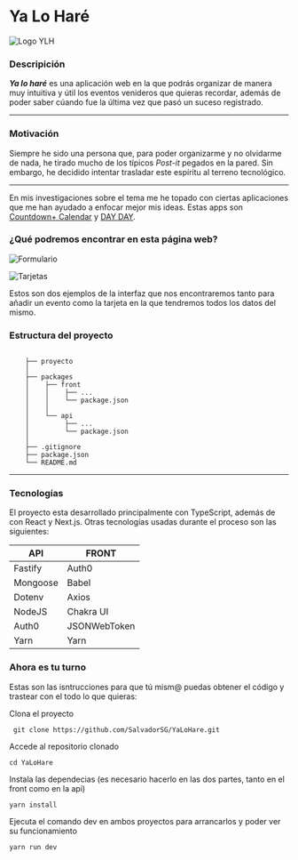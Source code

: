 # Ya Lo Haré

![Logo YLH](https://user-images.githubusercontent.com/92319190/154747519-a407cccd-7a26-42ae-98ad-7d4af44c1a24.png)


### Descripición ###

**_Ya lo haré_** es una aplicación web en la que podrás organizar de manera muy intuitiva y útil los eventos venideros que quieras recordar, además de poder saber cúando fue la última vez que pasó un suceso registrado.

---
### Motivación ###

Siempre he sido una persona que, para poder organizarme y no olvidarme de nada, he tirado mucho de los típicos _Post-it_ pegados en la pared. Sin embargo, he decidido intentar trasladar este espíritu al terreno tecnológico.

---
 
 En mis investigaciones sobre el tema me he topado con ciertas aplicaciones que me han ayudado a enfocar mejor mis ideas. Estas apps son [Countdown+ Calendar](https://apps.apple.com/us/app/countdown-calendar-lite/id566237798) y [DAY DAY](https://play.google.com/store/apps/details?id=princ.lifestyle.DDay&hl=es&gl=US).


### ¿Qué podremos encontrar en esta página web?
 ![Formulario](https://i.ibb.co/R2g3K5g/Captura-de-pantalla-2022-03-11-a-las-16-18-34.png)

 ![Tarjetas](https://i.ibb.co/PYP7tJK/Captura-de-pantalla-2022-03-11-a-las-16-22-29.png)

 Estos son dos ejemplos de la interfaz que nos encontraremos tanto para añadir un evento como la tarjeta en la que tendremos todos los datos del mismo.

### Estructura del proyecto ###


```

    ├── proyecto
    │
    ├── packages
    │    ├── front
    │    │    ├── ...
    │    │    └── package.json
    │    │
    │    └── api
    │         ├── ...
    │         └── package.json
    │
    ├── .gitignore
    ├── package.json
    └── README.md
```

---

### Tecnologías ###

El proyecto esta desarrollado principalmente con TypeScript, además de con React y Next.js. Otras tecnologías usadas durante el proceso son las siguientes: 

| API      | FRONT        |
|----------|--------------|
| Fastify  | Auth0        |
| Mongoose | Babel        |
| Dotenv   | Axios        |
| NodeJS   | Chakra UI    |
| Auth0    | JSONWebToken |
|Yarn      | Yarn
### Ahora es tu turno ###

Estas son las isntrucciones para que tú mism@ puedas obtener el código y trastear con el todo lo que quieras:

Clona el proyecto

````
 git clone https://github.com/SalvadorSG/YaLoHare.git
````

Accede al repositorio clonado

````
cd YaLoHare
`````
Instala las dependecias (es necesario hacerlo en las dos partes, tanto en el front como en la api)

`````
yarn install
`````
Ejecuta el comando dev en ambos proyectos para arrancarlos y poder ver su funcionamiento

```
yarn run dev
`````

